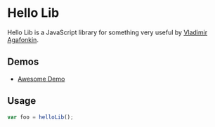 # Hello Lib

Hello Lib is a JavaScript library for something very useful by [Vladimir Agafonkin](http://github.com/mourner).

## Demos

* [Awesome Demo](http://mourner.github.io/hello-lib/demo/index.html)

## Usage

```js
var foo = helloLib();
```
